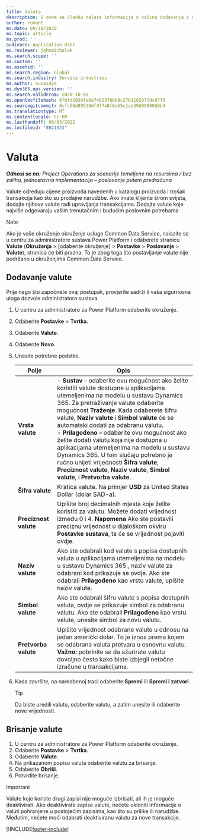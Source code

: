 ```yaml
---
title: Valuta
description: U ovom se članku nalaze informacije o načinu dodavanja i uklanjanja vrsta valuta u aplikaciji Project Operations.
author: rumant
ms.date: 09/18/2020
ms.topic: article
ms.prod: ''
audience: Application User
ms.reviewer: johnmichalak
ms.search.scope: ''
ms.custom: ''
ms.assetid: ''
ms.search.region: Global
ms.search.industry: Service industries
ms.author: suvaidya
ms.dyn365.ops.version: ''
ms.search.validFrom: 2020-10-01
ms.openlocfilehash: 0fbfd1039fe0a7401376bb8c27b118297fdc87f5
ms.sourcegitcommit: 6cfc50d89528df977a8f6a55c1ad39d99800d9b4
ms.translationtype: MT
ms.contentlocale: hr-HR
ms.lasthandoff: 06/03/2022
ms.locfileid: "8921523"
---
```

# <a name="currency"></a>Valuta

_**Odnosi se na:** Project Operations za scenarije temeljene na resursima / bez zaliha, jednostavna implementacija – poslovanje putem predračuna_



Valute određuju cijene proizvoda navedenih u katalogu proizvoda i trošak transakcija kao što su prodajne narudžbe. Ako imate klijente širom svijeta, dodajte njihove valute radi upravljanja transakcijama. Dodajte valute koje najviše odgovaraju vašim trenutačnim i budućim poslovnim potrebama.  

> [!NOTE]
> Ako je vaše okruženje okruženje usluge Common Data Service, nalazite se u centru za administratore sustava Power Platform i odaberete stranicu **Valute** (**Okruženja** > [odaberite okruženje] > **Postavke** > **Poslovanje** > **Valute**), stranica će biti prazna. To je zbog toga što postavljanje valute nije podržano u okruženjima Common Data Service.

## <a name="add-a-currency"></a>Dodavanje valute  
Prije nego što započnete ovaj postupak, provjerite sadrži li vaša sigurnosna uloga dozvole administratora sustava. 

1. U centru za administratore za Power Platform odaberite okruženje. 
2. Odaberite **Postavke** > **Tvrtka**.
3. Odaberite **Valute**.  
4. Odaberite **Novo**.  
5. Unesite potrebne podatke.  


   |          Polje          |                                                                                                                                                                                                                                                                                                                                                                            Opis                                                                                                                                                                                                                                                                                                                                                                            |
   |-------------------------|-------------------------------------------------------------------------------------------------------------------------------------------------------------------------------------------------------------------------------------------------------------------------------------------------------------------------------------------------------------------------------------------------------------------------------------------------------------------------------------------------------------------------------------------------------------------------------------------------------------------------------------------------------------------------------------------------------------------------------------------------------------------|
   |    **Vrsta valute**    | - **Sustav** – odaberite ovu mogućnost ako želite koristiti valute dostupne u aplikacijama utemeljenima na modelu u sustavu Dynamics 365. Za pretraživanje valute odaberite mogućnost **Traženje**. Kada odaberete šifru valute, **Naziv valute** i **Simbol valute** će se automatski dodati za odabranu valutu.<br />- **Prilagođeno** – odaberite ovu mogućnost ako želite dodati valutu koja nije dostupna u aplikacijama utemeljenima na modelu u sustavu Dynamics 365. U tom slučaju potrebno je ručno unijeti vrijednosti **Šifra valute**, **Preciznost valute**, **Naziv valute**, **Simbol valute**, i **Pretvorba valute**. |
   |    **Šifra valute**    |                                                                                                                                                                                                                                                                                                                                            Kratica valute. Na primjer **USD** za United States Dollar (dolar SAD-a).                                                                                                                                                                                                                                                                                                                                            |
   | **Preciznost valute**  |                                                                                                                                                                                  Upišite broj decimalnih mjesta koje želite koristiti za valutu.  Možete dodati vrijednost između 0 i 4. **Napomena**  Ako ste postavili preciznu vrijednost u dijaloškom okviru **Postavke sustava**, ta će se vrijednost pojaviti ovdje.                                                                                                                                                                                  |
   |    **Naziv valute**    |                                                                                                                                                                                                                                         Ako ste odabrali kod valute s popisa dostupnih valuta u aplikacijama utemeljenima na modelu u sustavu Dynamics 365 , naziv valute za odabrani kod prikazuje se ovdje. Ako ste odabrali **Prilagođeno** kao vrstu valute, upišite naziv valute.                                                                                                                                                                                                                                          |
   |   **Simbol valute**   |                                                                                                                                                                                                                                                                      Ako ste odabrali šifru valute s popisa dostupnih valuta, ovdje se prikazuje simbol za odabranu valutu. Ako ste odabrali **Prilagođeno** kao vrstu valute, unesite simbol za novu valutu.                                                                                                                                                                                                                                                                       |
   | **Pretvorba valute** |                                                                                                                                                                                                                                     Upišite vrijednost odabrane valute u odnosu na jedan američki dolar. To je iznos prema kojem se odabrana valuta pretvara u osnovnu valutu. **Važno:**  pobrinite se da ažurirate valutu dovoljno često kako biste izbjegli netočne izračune u transakcijama.                                                                                                                                                                                                                                      |


6. Kada završite, na naredbenoj traci odaberite **Spremi** ili **Spremi i zatvori**.  

   > [!TIP]
   >  Da biste uredili valutu, odaberite valutu, a zatim unesite ili odaberite nove vrijednosti.  

## <a name="delete-a-currency"></a>Brisanje valute  

1. U centru za administratore za Power Platform odaberite okruženje. 
2. Odaberite **Postavke** > **Tvrtka**.
3. Odaberite **Valute**.  
4. Na prikazanom popisu valuta odaberite valutu za brisanje.  
5. Odaberite **Obriši**.  
6. Potvrdite brisanje.  

> [!IMPORTANT]
>  Valute koje koriste drugi zapisi nije moguće izbrisati, ali ih je moguće deaktivirati. Ako deaktivirate zapise valute, nećete ukloniti informacije o valuti pohranjene u postojećim zapisima, kao što su prilike ili narudžbe. Međutim, nećete moći odabrati deaktiviranu valutu za nove transakcije.  


[!INCLUDE[footer-include](../includes/footer-banner.md)]